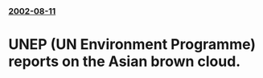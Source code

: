### [2002-08-11](/news/2002/08/11/index.md)

#  UNEP (UN Environment Programme) reports on the Asian brown cloud.



